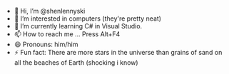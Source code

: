 - 👋 Hi, I’m @shenlennyski
- 👀 I’m interested in computers (they're pretty neat)
- 🌱 I’m currently learning C# in Visual Studio.
- 📫 How to reach me ... Press Alt+F4
- 😄 Pronouns: him/him
- ⚡ Fun fact: There are more stars in the universe than grains of sand on all the beaches of Earth (shocking i know)

<!---
shenlennyski/shenlennyski is a ✨ special ✨ repository because its `README.md` (this file) appears on your GitHub profile.
You can click the Preview link to take a look at your changes.
--->
